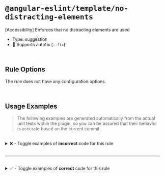 <!--

  DO NOT EDIT.

  This markdown file was autogenerated using a mixture of the following files as the source of truth for its data:
  - ../../src/rules/no-distracting-elements.ts
  - ../../tests/rules/no-distracting-elements/cases.ts

  In order to update this file, it is therefore those files which need to be updated, as well as potentially the generator script:
  - ../../../../tools/scripts/generate-rule-docs.ts

-->

<br>

# `@angular-eslint/template/no-distracting-elements`

[Accessibility] Enforces that no distracting elements are used

- Type: suggestion
- 🔧 Supports autofix (`--fix`)

<br>

## Rule Options

The rule does not have any configuration options.

<br>

## Usage Examples

> The following examples are generated automatically from the actual unit tests within the plugin, so you can be assured that their behavior is accurate based on the current commit.

<br>

<details>
<summary>❌ - Toggle examples of <strong>incorrect</strong> code for this rule</summary>

<br>

#### Default Config

```json
{
  "rules": {
    "@angular-eslint/template/no-distracting-elements": [
      "error"
    ]
  }
}
```

<br>

#### ❌ Invalid Code

```html
<marquee></marquee>{{ test }}
~~~~~~~~~~~~~~~~~~~
```

<br>

---

<br>

#### Default Config

```json
{
  "rules": {
    "@angular-eslint/template/no-distracting-elements": [
      "error"
    ]
  }
}
```

<br>

#### ❌ Invalid Code

```html
<MARQUEE></MARQUEE>{{ test }}
~~~~~~~~~~~~~~~~~~~
```

<br>

---

<br>

#### Default Config

```json
{
  "rules": {
    "@angular-eslint/template/no-distracting-elements": [
      "error"
    ]
  }
}
```

<br>

#### ❌ Invalid Code

```html
<div></div><blink></blink>
           ~~~~~~~~~~~~~~~
```

</details>

<br>

---

<br>

<details>
<summary>✅ - Toggle examples of <strong>correct</strong> code for this rule</summary>

<br>

#### Default Config

```json
{
  "rules": {
    "@angular-eslint/template/no-distracting-elements": [
      "error"
    ]
  }
}
```

<br>

#### ✅ Valid Code

```html
<div>Valid</div>
```

</details>

<br>

